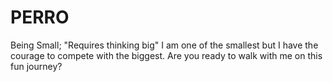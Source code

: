 # PERRO
Being Small; "Requires thinking big" I am one of the smallest but I have the courage to compete with the biggest. Are you ready to walk with me on this fun journey?
